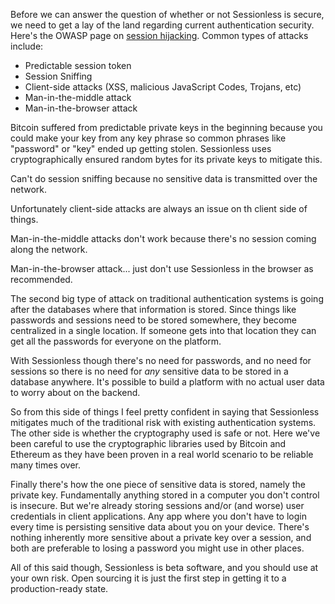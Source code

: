 Before we can answer the question of whether or not Sessionless is secure, we need to get a lay of the land regarding current authentication security. Here's the OWASP page on [session hijacking](https://owasp.org/www-community/attacks/Session_hijacking_attack). Common types of attacks include:

* Predictable session token
* Session Sniffing
* Client-side attacks (XSS, malicious JavaScript Codes, Trojans, etc)
* Man-in-the-middle attack
* Man-in-the-browser attack

Bitcoin suffered from predictable private keys in the beginning because you could make your key from any key phrase so common phrases like "password" or "key" ended up getting stolen. Sessionless uses cryptographically ensured random bytes for its private keys to mitigate this.

Can't do session sniffing because no sensitive data is transmitted over the network.

Unfortunately client-side attacks are always an issue on th client side of things.

Man-in-the-middle attacks don't work because there's no session coming along the network.

Man-in-the-browser attack... just don't use Sessionless in the browser as recommended. 

The second big type of attack on traditional authentication systems is going after the databases where that information is stored. Since things like passwords and sessions need to be stored somewhere, they become centralized in a single location. If someone gets into that location they can get all the passwords for everyone on the platform. 

With Sessionless though there's no need for passwords, and no need for sessions so there is no need for _any_ sensitive data to be stored in a database anywhere. It's possible to build a platform with no actual user data to worry about on the backend.

So from this side of things I feel pretty confident in saying that Sessionless mitigates much of the traditional risk with existing authentication systems. The other side is whether the cryptography used is safe or not. Here we've been careful to use the cryptographic libraries used by Bitcoin and Ethereum as they have been proven in a real world scenario to be reliable many times over. 

Finally there's how the one piece of sensitive data is stored, namely the private key. Fundamentally anything stored in a computer you don't control is insecure. But we're already storing sessions and/or (and worse) user credentials in client applications. Any app where you don't have to login every time is persisting sensitive data about you on your device. There's nothing inherently more sensitive about a private key over a session, and both are preferable to losing a password you might use in other places. 

All of this said though, Sessionless is beta software, and you should use at your own risk. Open sourcing it is just the first step in getting it to a production-ready state.
